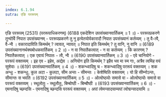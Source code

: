 ```yaml
---
index: 6.1.94
sutra: एङि पररूपम्

---
```

 एङि पररूपम् (2531) (पररूपाधिकरणम्) (6188 एकदेशिन उपसंख्यानवार्तिकम् ॥ 1 ॥) - पररूपप्रकरणे तुन्वोर्वि निपात उपसंख्यानम् - पररूपप्रकरणे तु नु इत्येतयोर्वकारादौ निपात उपसंख्यानं कर्तव्यम् । तु वै-त्वै, वै-न्वै । वकारादाविति किमर्थम् ? त्वावत्, न्वावत् ॥ निपात इति किमर्थम् ? तु वानि, नु वानि ॥ (6189 उपसंख्यानानर्थक्यबोधकवार्तिकम् ॥ 2 ॥) - न वा निपातैकत्वात् - न वा कर्तव्यम् । किं कारणम् ? निपातैकत्वात् । एक एवायं निपातः  -  त्वै, न्वै ॥ (6190 उपसंख्यानवार्तिकम् ॥ 3 ॥) - एवे चानियोगे - पररूपं वक्तव्यम् । इह एव  -  इहेव, अद्येव । अनियोग इति किमर्थम् ? इहैव भव मा स्म गाः, अत्रैव त्वमिह वयं सुशेवाः ॥ (6191 उपसंख्यानवार्तिकम् ॥ 4 ॥) - शकन्ध्वादिषु च - शकन्ध्वादिषु पररूपं वक्तव्यम् । शक अन्धुः  -  शकन्धुः, कुल अटा  -  कुलटा, सीम अन्तः  -  सीमन्तः । केशेष्विति वक्तव्यम् । यो हि सीम्नोऽन्तः, सीमान्तः स भवति ॥ (6192 उपसंख्यानवार्तिकम् ॥ 5 ॥) - ओत्वोष्ठयोः समासे वा - ओत्वोष्ठयोः समासे वा पररूपं वक्तव्यम् । स्थूलोतुः  -  स्थूलौतुः, बिम्बोष्ठी  -  बिम्बौष्ठी ॥ (6193 उपसंख्यानवार्तिकम् ॥ 6 ॥) - एमनादिषु च्छन्दसि - एमनादिषु च्छन्दसि पररूपं वक्तव्यम् । अपां त्वेमन्सादयाम्यपां त्वोद्मन्सादयामि ॥ 